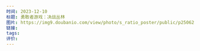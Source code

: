 ```yaml
---
时间: 2023-12-10
标题: 勇敢者游戏：决战丛林
图片: https://img9.doubanio.com/view/photo/s_ratio_poster/public/p2506258944.webp
链接: 
tags: 
评价:
---
```




